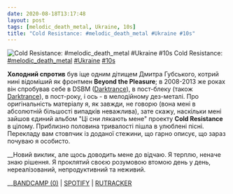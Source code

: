 ```yaml
---
date: 2020-08-18T13:17:48
layout: post
tags: [melodic_death_metal, Ukraine, 10s]
title: "Cold Resistance: #melodic_death_metal #Ukraine #10s"
---
```

![Cold Resistance: #melodic_death_metal #Ukraine #10s](https://res.cloudinary.com/vast-space-unexplored/image/upload/q_auto,dpr_auto,w_auto/photos/photo_1040_18-08-2020_13-17-48.jpg)
Cold Resistance: [#melodic_death_metal](/tags/#melodic_death_metal) [#Ukraine](/tags/#Ukraine) [#10s](/tags/#10s)

**Холодний спротив** був іще одним дітищем Дмитра Губського, котрий нині відоміший як фронтмен **Beyond the Pleasure**; в 2008-2013 же роках він спробував себе в DSBM ([Darktrance](/2020-02-08-darktrance--depressive-black-metal-industrial-black-metal)), в пост-блеку (також [Darktrance](/2020-03-19-darktrance--depressive-black-metal-ukraine-00s)), в пост-року, і ось - в мелодійному дез-металі. Про оригінальність матеріалу я, як завжди, не говорю (вона мені в абсолютній більшості випадків неважлива), зате скажу, наскільки мені зайшов єдиний альбом &quot;Ці сни лякають мене&quot; проекту **Cold Resistance** в цілому. Приблизно половина тривалості пішла в улюблені пісні. Перекладу вам стовпчик із доданої стежини, що гарно описує, що зараз почуваю я особисто.

__Новий виклик, але щось доводить мене до відчаю.
Я терплю, неначе знаю рішення.
Я проклятий своєю розумовою втомою день у день,
нереалізований, непродуктивний та неживий.

__[BANDCAMP (0)](https://coldresistance.bandcamp.com/music) \| [SPOTIFY](https://open.spotify.com/album/4BG272QVBmElfpLzRJKQHH) \| [RUTRACKER](https://rutracker.org/forum/viewtopic.php?t=4299100)
